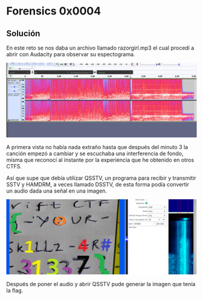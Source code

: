 # Forensics 0x0004

## Solución

En este reto se nos daba un archivo llamado razorgirl.mp3 el cual procedí
a abrir con Audacity para observar su espectograma.

![Imagen](Images/01.png)

A primera vista no había nada extraño hasta que después del minuto 3 
la canción empezó a cambiar y se escuchaba una interferencia de fondo, misma
que reconocí al instante por la experiencia que he obtenido en otros CTFS.

Así que supe que debía utilizar QSSTV, un programa para recibir y transmitir
SSTV y HAMDRM, a veces llamado DSSTV, de esta forma podía convertir un audio
dada una señal en una imagen.

![Imagen](Images/02.png)

Después de poner el audio y abrir QSSTV pude generar la imagen que tenía la flag.

